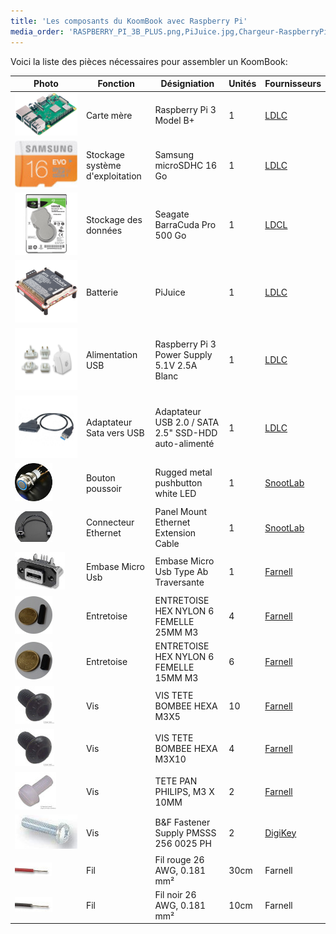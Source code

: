 ```yaml
---
title: 'Les composants du KoomBook avec Raspberry Pi'
media_order: 'RASPBERRY_PI_3B_PLUS.png,PiJuice.jpg,Chargeur-RaspberryPi.jpg,481-020.jpg,Adaptateur_Sata_USB.jpg,909-04.jpg,2354239-40.jpg,42251358.jpg,42245556.jpg,42245564.jpg,P1060110.JPG,P1060111.JPG,42358728.jpg,2472689-40.jpg,615c4uY3IEL._SL1407_.jpg,DD.jpg'
---
```


Voici la liste des pièces nécessaires pour assembler un KoomBook:

| Photo | Fonction | Désigniation | Unités | Fournisseurs |
| --- | --- | --- | --- | --- |
| ![](RASPBERRY_PI_3B_PLUS.png?cropResize=60,60) | Carte mère | Raspberry Pi 3 Model B+ | 1 | [LDLC](https://www.ldlc.com/fiche/PB00246555.html) |
| ![](615c4uY3IEL._SL1407_.jpg?cropResize=60,60) | Stockage système d'exploitation | Samsung microSDHC 16 Go | 1 | [LDLC](http://www.ldlc-pro.com/fiche/PB00163896.html) |
| ![](DD.jpg?cropResize=60,60) | Stockage des données | Seagate BarraCuda Pro 500 Go | 1 | [LDCL](https://www.ldlc-pro.com/fiche/PB00245153.html) |
| ![](PiJuice.jpg?cropResize=60,60) | Batterie | PiJuice | 1 | [LDLC](https://www.ldlc-pro.com/fiche/PB00250984.html) |
| ![](Chargeur-RaspberryPi.jpg?cropResize=60,60) | Alimentation USB | Raspberry Pi 3 Power Supply 5.1V 2.5A Blanc | 1 | [LDLC](https://www.ldlc-pro.com/fiche/PB00205708.html) |
| ![](Adaptateur_Sata_USB.jpg?cropResize=60,60) | Adaptateur Sata vers USB | Adaptateur USB 2.0 / SATA 2.5" SSD-HDD auto-alimenté  | 1 | [LDLC](https://www.ldlc-pro.com/fiche/PB00186500.html) |
| ![](481-020.jpg) | Bouton poussoir | Rugged metal pushbutton white LED | 1 | [SnootLab](http://snootlab.fr/lang-en/adafruit/949-rugged-metal-pushbutton-white-led-en.html) |
| ![](909-04.jpg) | Connecteur Ethernet | Panel Mount Ethernet Extension Cable | 1 | [SnootLab](http://snootlab.fr/adafruit/520-cable-rj45-de-montage-en-panneau-fr.html) |
| ![](2354239-40.jpg) | Embase Micro Usb | Embase Micro Usb Type Ab Traversante | 1 | [Farnell](http://fr.farnell.com/amphenol-commercial-products/musb-k152-30/embase-micro-usb-type-ab-traversante/dp/2354239) |
| ![](P1060110.JPG) | Entretoise | ENTRETOISE HEX NYLON 6 FEMELLE 25MM M3 | 4 | [Farnell](http://fr.farnell.com/tr-fastenings/fahsngffm3-25-6/entretoise-hex-nylon-6-femelle/dp/2480026) |
| ![](P1060111.JPG) | Entretoise | ENTRETOISE HEX NYLON 6 FEMELLE 15MM M3 | 6 | [Farnell](http://fr.farnell.com/tr-fastenings/fahsngffm3-15-6/entretoise-hex-nylon-6-femelle/dp/2480024) |
| ![](42358728.jpg) | Vis | VIS TETE BOMBEE HEXA M3X5 | 10 | [Farnell](http://fr.farnell.com/tr-fastenings/m35-bhhtmcs100/vis-tete-bombee-hexa-m3x5/dp/1420682) |
| ![](42358728.jpg) | Vis | VIS TETE BOMBEE HEXA M3X10 | 4 | [Farnell](http://fr.farnell.com/tr-fastenings/m35-bhhtmcs100/vis-tete-bombee-hexa-m3x5/dp/1420682) |
| ![](2472689-40.jpg) | Vis | TETE PAN PHILIPS, M3 X 10MM | 2 | [Farnell](http://fr.farnell.com/duratool/dtrnse-1207-m3-10/assort-vis-tete-pan-philips-m3/dp/2472705) |
| ![](42251358.jpg) | Vis | B&F Fastener Supply PMSSS 256 0025 PH | 2 | [DigiKey](http://www.digikey.com/product-detail/en/b-f-fastener-supply/PMSSS%20256%200025%20PH/H700-ND/274911) |
| ![](42245556.jpg) | Fil | Fil rouge 26 AWG, 0.181 mm² | 30cm | Farnell |
| ![](42245564.jpg) | Fil | Fil noir 26 AWG, 0.181 mm² | 10cm | Farnell |

